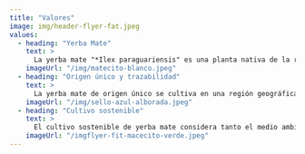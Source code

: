```yaml
---
title: "Valores"
image: img/header-flyer-fat.jpeg
values:
  - heading: "Yerba Mate"
    text: >
      La yerba mate "*Ilex paraguariensis" es una planta nativa de la región subtropical de Sudamérica, que incluye zonas de Argentina, Paraguay y Brasil. En su entorno natural, crece en la zona de Paraguay, Sur de Brasil, Misiones y Corrientes, lo que reproduce las condiciones ideales para su desarrollo.
    imageUrl: "/img/matecito-blanco.jpeg"
  - heading: "Origen único y trazabilidad"
    text: >
      La yerba mate de origen único se cultiva en una región geográfica específica, asegurando un perfil de sabor distintivo. En el caso de Yerba Mate Alborada, nuestras plantaciones están localizadas en la provincia de Misiones, Argentina, conocida por su clima húmedo y suelos ricos en nutrientes que potencian la calidad del producto. Esta trazabilidad garantiza una experiencia auténtica y un control estricto en cada etapa de su producción.
    imageUrl: "/img/sello-azul-alborada.jpeg"
  - heading: "Cultivo sostenible"
    text: >
      El cultivo sostenible de yerba mate considera tanto el medio ambiente como el bienestar de las comunidades locales. Mediante prácticas como la conservación del suelo, el uso responsable del agua y la reforestación, promovemos una agricultura regenerativa que protege los recursos naturales. Además, el cultivo de yerba mate fomenta la economía local, generando empleos y fortaleciendo el arraigo cultural en las regiones productoras.
    imageUrl: "/imgflyer-fit-macecito-verde.jpeg"  
---
```

